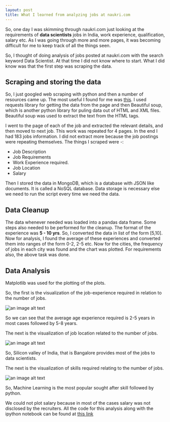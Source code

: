 ```yaml
---
layout: post
title: What I learned from analyzing jobs at naukri.com
---
```


So, one day I was skimming through naukri.com just looking at the requirements of **data scientists** jobs in India, work experience, qualification, salary etc. As I was going through more and more pages, it was becoming difficult for me to keep track of all the things seen.

So, I thought of doing analysis of jobs posted at naukri.com with the search keyword Data Scientist. At that time I did not know where to start. What I did know was that the first step was scraping the data.

## Scraping and storing the data

So, I just googled web scraping with python and then a number of resources came up. The most useful I found for me was [this](https://www.dataquest.io/blog/web-scraping-tutorial-python/). I used requests library for getting the data from the page and then Beautiful soup, which is another python library for puling data out of HTML and XML files. Beautiful soup was used to extract the text from the HTML tags. 

I went to the page of each of the job and extracted the relevant details, and then moved to next job. This work was repeated for 4 pages. In the end I had 183 jobs information. I did not extract more because the job postings were repeating themselves. 
 The things I scraped were -:
- Job Description
- Job Requirements
- Work Experience required.
- Job Location
- Salary

Then I stored the data in MongoDB, which is a database with JSON like documents. It is called a NoSQL database. Data storage is necessary else we need to run the script every time we need the data.

## Data Cleanup

The data whenever needed was loaded into a pandas data frame.
Some steps also needed to be performed for the cleanup. The format of the experience was **5 - 10 yrs**. So, I converted the data in list of the form [5,10]. Now for analysis, I found the average of these experiences and converted them into ranges of the form 0-2, 2-5 etc. Now for the cities, the frequency of jobs in each city was found and the chart was plotted.
For requirements also, the above task was done.

## Data Analysis

Matplotlib was used for the plotting of the plots.

So, the first is the visualization of the job-experience required in relation to the number of jobs.

![an image alt text]({{site.baseurl}}/images/Selection_001.png)

So we can see that the average age experience required is 2-5 years in most cases followed by 5-8 years.

The next is the visualization of job location related to the number of jobs.

![an image alt text]({{site.baseurl}}/images/Selection_002.png)

So, Silicon valley of India, that is Bangalore provides most of the jobs to data scientists.


The next is the visualization of skills required relating to the number of jobs. 

![an image alt text]({{site.baseurl}}/images/Selection_002.png)

So, Machine Learning is the most popular sought after skill followed by python. 

We could not plot salary because in most of the cases salary was not disclosed by the recruiters. 
All the code for this analysis along with the ipython notebook can be found at [this link](https://github.com/abhinavbh08/naukri-analysis)
